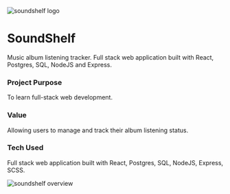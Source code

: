 <img src="https://i.imgur.com/6l59MQL.jpg" alt="soundshelf logo"/>

<h1>SoundShelf</h1>
Music album listening tracker. Full stack web application built with React, Postgres, SQL, NodeJS and Express.

<h3>Project Purpose</h3>
To learn full-stack web development.

<h3>Value</h3>

Allowing users to manage and track their album listening status.

<h3>Tech Used</h3>

Full stack web application built with React, Postgres, SQL, NodeJS, Express, SCSS.

<img src="https://i.imgur.com/SoyUAcP.png" alt="soundshelf overview"/>
